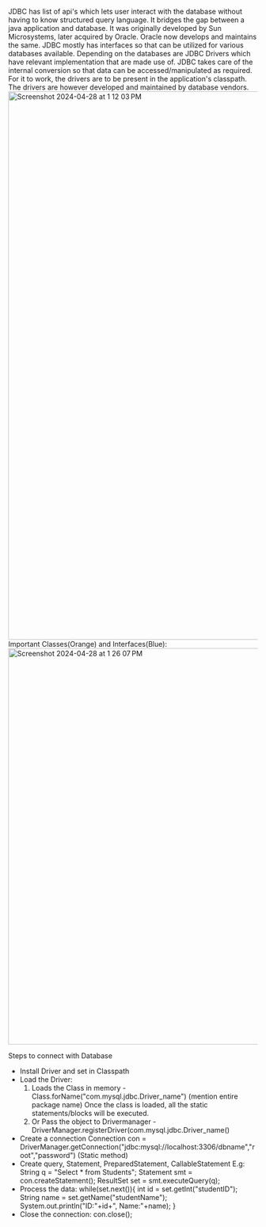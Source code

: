 JDBC has list of api's which lets user interact with the database without having to know structured query language.
It bridges the gap between a java application and database. It was originally developed by Sun Microsystems, later acquired by Oracle. Oracle now develops and maintains the same.
JDBC mostly has interfaces so that can be utilized for various databases available. Depending on the databases are JDBC Drivers which have relevant implementation that are made
use of. JDBC takes care of the internal conversion so that data can be accessed/manipulated as required. 
For it to work, the drivers are to be present in the application's classpath.
The drivers are however developed and maintained by database vendors.
<img width="1107" alt="Screenshot 2024-04-28 at 1 12 03 PM" src="https://github.com/Malobika8/GitDemo/assets/111234135/8d61c4b7-3149-423f-b803-b49f091969e1">
Important Classes(Orange) and Interfaces(Blue):
<img width="800" alt="Screenshot 2024-04-28 at 1 26 07 PM" src="https://github.com/Malobika8/GitDemo/assets/111234135/fbb0ca96-15ee-4cf9-9909-9005f5e0016e">

Steps to connect with Database
- Install Driver and set in Classpath
- Load the Driver:
  1) Loads the Class in memory - Class.forName("com.mysql.jdbc.Driver_name") (mention entire package name) Once the class is loaded, all the static statements/blocks will be executed.
  2) Or Pass  the object to Drivermanager - DriverManager.registerDriver(com.mysql.jdbc.Driver_name()
- Create a connection
  Connection con = DriverManager.getConnection("jdbc:mysql://localhost:3306/dbname","root","password") (Static method)
- Create query, Statement, PreparedStatement, CallableStatement
  E.g: String q = "Select * from Students";
       Statement smt = con.createStatement();
       ResultSet set = smt.executeQuery(q);
- Process the data:
  while(set.next()){
      int id = set.getInt("studentID");
      String name = set.getName("studentName");
      System.out.println("ID:"+id+", Name:"+name);
  }
- Close the connection: con.close();
